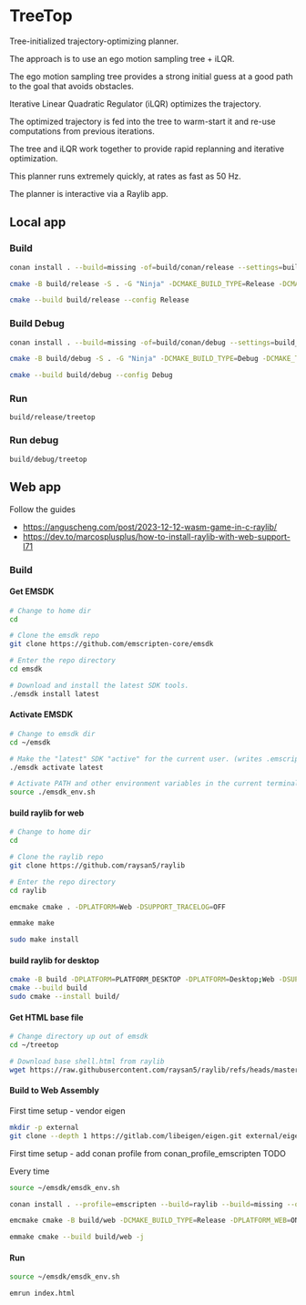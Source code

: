 # TreeTop

Tree-initialized trajectory-optimizing planner.

The approach is to use an ego motion sampling tree + iLQR.

The ego motion sampling tree provides a strong initial guess at a good path to the goal that avoids obstacles.

Iterative Linear Quadratic Regulator (iLQR) optimizes the trajectory.

The optimized trajectory is fed into the tree to warm-start it and re-use computations from previous iterations.

The tree and iLQR work together to provide rapid replanning and iterative optimization.

This planner runs extremely quickly, at rates as fast as 50 Hz.

The planner is interactive via a Raylib app.

## Local app

### Build

```bash
conan install . --build=missing -of=build/conan/release --settings=build_type=Release

cmake -B build/release -S . -G "Ninja" -DCMAKE_BUILD_TYPE=Release -DCMAKE_TOOLCHAIN_FILE="build/conan/release/conan_toolchain.cmake" -DCMAKE_CXX_FLAGS="-march=native -ffast-math -flto=auto" -DCMAKE_C_FLAGS="-march=native -ffast-math -flto=auto"

cmake --build build/release --config Release
```

### Build Debug

```bash
conan install . --build=missing -of=build/conan/debug --settings=build_type=Debug

cmake -B build/debug -S . -G "Ninja" -DCMAKE_BUILD_TYPE=Debug -DCMAKE_TOOLCHAIN_FILE="build/conan/debug/conan_toolchain.cmake"

cmake --build build/debug --config Debug
```

### Run

```pwsh
build/release/treetop
```

### Run debug

```pwsh
build/debug/treetop
```

## Web app

Follow the guides

- <https://anguscheng.com/post/2023-12-12-wasm-game-in-c-raylib/>
- <https://dev.to/marcosplusplus/how-to-install-raylib-with-web-support-l71>

### Build

#### Get EMSDK

```bash
# Change to home dir
cd

# Clone the emsdk repo
git clone https://github.com/emscripten-core/emsdk

# Enter the repo directory
cd emsdk

# Download and install the latest SDK tools.
./emsdk install latest
```

#### Activate EMSDK

```bash
# Change to emsdk dir
cd ~/emsdk

# Make the "latest" SDK "active" for the current user. (writes .emscripten file)
./emsdk activate latest

# Activate PATH and other environment variables in the current terminal
source ./emsdk_env.sh
```

#### build raylib for web

```bash
# Change to home dir
cd

# Clone the raylib repo
git clone https://github.com/raysan5/raylib

# Enter the repo directory
cd raylib

emcmake cmake . -DPLATFORM=Web -DSUPPORT_TRACELOG=OFF

emmake make

sudo make install 
```

#### build raylib for desktop

```bash
cmake -B build -DPLATFORM=PLATFORM_DESKTOP -DPLATFORM=Desktop;Web -DSUPPORT_TRACELOG=OFF
cmake --build build
sudo cmake --install build/
```

#### Get HTML base file

```bash
# Change directory up out of emsdk
cd ~/treetop

# Download base shell.html from raylib
wget https://raw.githubusercontent.com/raysan5/raylib/refs/heads/master/src/shell.html
```

#### Build to Web Assembly

First time setup - vendor eigen

```bash
mkdir -p external
git clone --depth 1 https://gitlab.com/libeigen/eigen.git external/eigen
```

First time setup - add conan profile from conan_profile_emscripten TODO

Every time

```bash
source ~/emsdk/emsdk_env.sh

conan install . --profile=emscripten --build=raylib --build=missing --output-folder=build/conan/web

emcmake cmake -B build/web -DCMAKE_BUILD_TYPE=Release -DPLATFORM_WEB=ON -DCMAKE_TOOLCHAIN_FILE="build/conan/web/conan_toolchain.cmake"

emmake cmake --build build/web -j
```

#### Run

```bash
source ~/emsdk/emsdk_env.sh

emrun index.html
```
